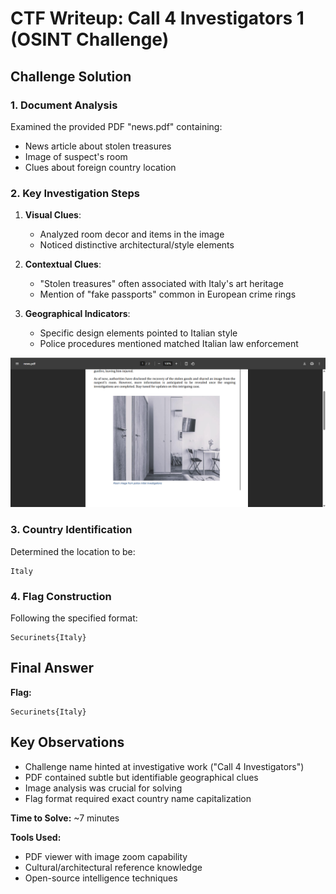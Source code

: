 # **CTF Writeup: Call 4 Investigators 1 (OSINT Challenge)**

## **Challenge Solution**

### **1. Document Analysis**

Examined the provided PDF "news.pdf" containing:

- News article about stolen treasures
- Image of suspect's room
- Clues about foreign country location

### **2. Key Investigation Steps**

1. **Visual Clues**:

   - Analyzed room decor and items in the image
   - Noticed distinctive architectural/style elements

2. **Contextual Clues**:

   - "Stolen treasures" often associated with Italy's art heritage
   - Mention of "fake passports" common in European crime rings

3. **Geographical Indicators**:
   - Specific design elements pointed to Italian style
   - Police procedures mentioned matched Italian law enforcement

![Alt text](img/1.png)

### **3. Country Identification**

Determined the location to be:

```
Italy
```

### **4. Flag Construction**

Following the specified format:

```
Securinets{Italy}
```

## **Final Answer**

**Flag:**

```
Securinets{Italy}
```

## **Key Observations**

- Challenge name hinted at investigative work ("Call 4 Investigators")
- PDF contained subtle but identifiable geographical clues
- Image analysis was crucial for solving
- Flag format required exact country name capitalization

**Time to Solve:** ~7 minutes

**Tools Used:**

- PDF viewer with image zoom capability
- Cultural/architectural reference knowledge
- Open-source intelligence techniques
